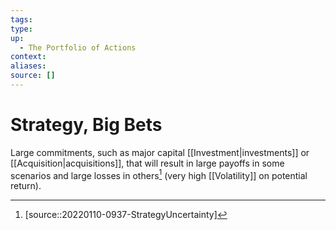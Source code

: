 ```yaml
---
tags:
type:
up:
  - The Portfolio of Actions
context:
aliases:
source: []
---
```


# Strategy, Big Bets

Large commitments, such as major capital [[Investment|investments]] or [[Acquisition|acquisitions]], that will result in large payoffs in some scenarios and large losses in others[^1] (very high [[Volatility]] on potential return).

[^1]: [source::20220110-0937-StrategyUncertainty]
